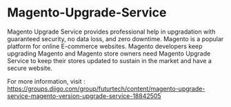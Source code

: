 # __Magento-Upgrade-Service__
Magento Upgrade Service provides professional help in upgradation with guaranteed security, no data loss, and zero downtime.  Magento is a popular platform for online E-commerce websites. Magento developers keep upgrading Magento and Magento store owners need Magento Upgrade Service to keep their stores updated to sustain in the market and have a secure website.

For more information, visit : https://groups.diigo.com/group/futurtech/content/magento-upgrade-service-magento-version-upgrade-service-18842505
